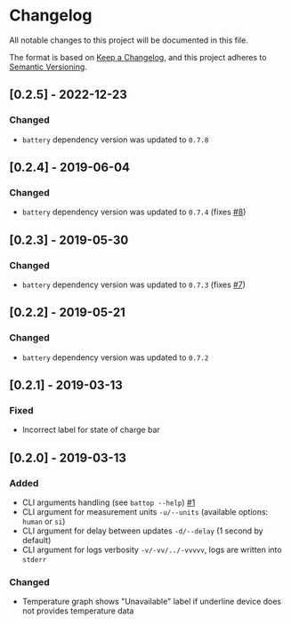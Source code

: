 # Changelog
All notable changes to this project will be documented in this file.

The format is based on [Keep a Changelog](https://keepachangelog.com/en/1.0.0/),
and this project adheres to [Semantic Versioning](https://semver.org/spec/v2.0.0.html).

## [0.2.5] - 2022-12-23
### Changed

- `battery` dependency version was updated to `0.7.8`

## [0.2.4] - 2019-06-04
### Changed

- `battery` dependency version was updated to `0.7.4` (fixes [#8](https://github.com/svartalf/rust-battop/issues/8))

## [0.2.3] - 2019-05-30
### Changed

- `battery` dependency version was updated to `0.7.3` (fixes [#7](https://github.com/svartalf/rust-battop/issues/7))

## [0.2.2] - 2019-05-21
### Changed

- `battery` dependency version was updated to `0.7.2`

## [0.2.1] - 2019-03-13
### Fixed

- Incorrect label for state of charge bar

## [0.2.0] - 2019-03-13
### Added
- CLI arguments handling (see `battop --help`) [#1](https://github.com/svartalf/rust-battop/issues/1)
- CLI argument for measurement units `-u/--units` (available options: `human` or `si`)
- CLI argument for delay between updates `-d/--delay` (1 second by default)
- CLI argument for logs verbosity `-v/-vv/../-vvvvv`, logs are written into `stderr`

### Changed
- Temperature graph shows "Unavailable" label if underline device does not provides temperature data

